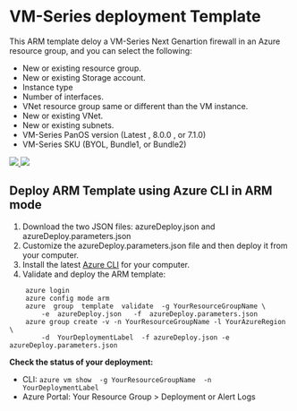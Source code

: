 # VM-Series deployment Template

This ARM template deloy a VM-Series Next Genartion firewall in an Azure resource group, and you can select the following:
- New or existing resource group.
- New or existing Storage account.
- Instance type
- Number of interfaces.
- VNet resource group same or different than the VM instance.
- New or existing VNet.
- New or existing subnets.
- VM-Series PanOS version (Latest , 8.0.0 , or 7.1.0)
- VM-Series SKU (BYOL, Bundle1, or Bundle2)


<a href="https://portal.azure.com/#create/Microsoft.Template/uri/https://raw.githubusercontent.com/melamin0/deploy-vmseries/master/azureDeploy.json" target="_blank">
    <img src="http://azuredeploy.net/deploybutton.png"/>
</a>
<a href="http://armviz.io/#/?load=https://raw.githubusercontent.com/melamin0/deploy-vmseries/master/azureDeploy.json" target="_blank">
    <img src="http://armviz.io/visualizebutton.png"/>
</a>

## Deploy ARM Template using Azure CLI in ARM mode

1. Download the two JSON files: azureDeploy.json and azureDeploy.parameters.json
1. Customize the azureDeploy.parameters.json file and then deploy it from your computer.
1. Install the latest <a href="https://azure.microsoft.com/en-us/documentation/articles/xplat-cli-install/">Azure CLI</a> for your computer.</li>
1. Validate and deploy the ARM template:

``` azure
    azure login
    azure config mode arm
    azure  group  template  validate  -g YourResourceGroupName \
        -e  azureDeploy.json   -f  azureDeploy.parameters.json
    azure group create -v -n YourResourceGroupName -l YourAzureRegion  \
        -d  YourDeploymentLabel  -f azureDeploy.json -e azureDeploy.parameters.json
```

**Check the status of your deployment:**

- CLI: `azure vm show  -g YourResourceGroupName  -n YourDeploymentLabel`
- Azure Portal: Your Resource Group > Deployment or Alert Logs
